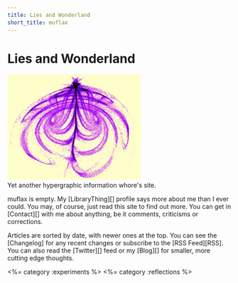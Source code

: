 ```yaml
---
title: Lies and Wonderland
short_title: muflax
---
```


Lies and Wonderland
===================
![logo](logo.jpg)   
Yet another hypergraphic information whore's site.

muflax is empty. My [LibraryThing][] profile says more about me than I ever could.
You may, of course, just read this site to find out more. You can
get in [Contact][] with me about anything, be it comments, criticisms or
corrections.

Articles are sorted by date, with newer ones at the top. You can see the
[Changelog] for any recent changes or subscribe to the [RSS Feed][RSS]. You can
also read the [Twitter][] feed or my [Blog][] for smaller, more cutting edge
thoughts.

<%= category :experiments %>
<%= category :reflections %>
